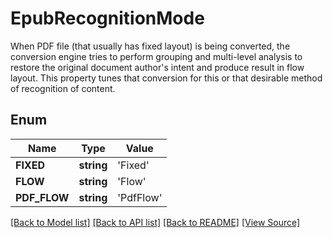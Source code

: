 # EpubRecognitionMode
When PDF file (that usually has fixed layout) is being converted,
            the conversion engine tries to perform grouping and multi-level analysis to restore
            the original document author's intent and produce result in flow layout.
 This property tunes that conversion for this or that
            desirable method of recognition of content.
            

## Enum
Name | Type | Value
------------ | ------------- | -------------
**FIXED** | **string** | 'Fixed'
**FLOW** | **string** | 'Flow'
**PDF_FLOW** | **string** | 'PdfFlow'

[[Back to Model list]](../README.md#documentation-for-models) [[Back to API list]](../README.md#documentation-for-api-endpoints) [[Back to README]](../README.md) [[View Source]](../src/Aspose/PDF/Model/EpubRecognitionMode.php)


